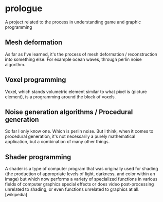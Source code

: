# prologue
A project related to the process in understanding game and graphic programming

## Mesh deformation
As far as I've learned, it's the process of mesh deformation / reconstruction into something else. For example ocean waves, through perlin noise algorithm.

## Voxel programming
Voxel, which stands volumetric element similar to what pixel is (picture element), is a programming around the block of voxels.

## Noise generation algorithms / Procedural generation
So far I only know one. Which is perlin noise. But I think, when it comes to procedural generation, it's not necessarily a purely mathematical application, but a combination of many other things.

## Shader programming
A shader is a type of computer program that was originally used for shading (the production of appropriate levels of light, darkness, and color within an image) but which now performs a variety of specialized functions in various fields of computer graphics special effects or does video post-processing unrelated to shading, or even functions unrelated to graphics at all. [wikipedia]